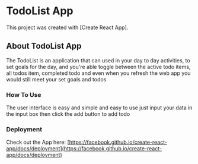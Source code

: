 # TodoList App

This project was created with [Create React App].

## About TodoList App

The TodoList is an application that can used in your day to day activities, to set goals for the day, and you're able toggle between the active todo items, all todos item, completed todo and even when you refresh the web app you would still meet your set goals and todos

### How To Use

The user interface is easy and simple and easy to use
just input your data in the input box then click the add button to add todo

### Deployment

Check out the App here: [https://facebook.github.io/create-react-app/docs/deployment](https://facebook.github.io/create-react-app/docs/deployment)
